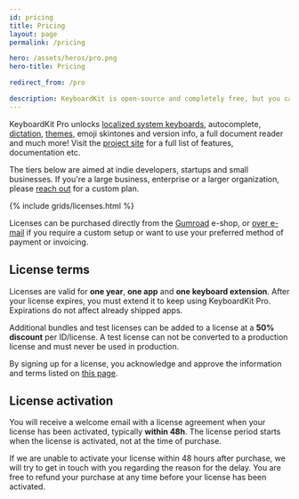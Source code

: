 ```yaml
---
id: pricing
title: Pricing
layout: page
permalink: /pricing

hero: /assets/heros/pro.png
hero-title: Pricing

redirect_from: /pro

description: KeyboardKit is open-source and completely free, but you can upgrade to KeyboardKit Pro to unlock additional features that take your keyboard to the next level. 
---
```


KeyboardKit Pro unlocks [localized system keyboards](/locales), autocomplete, [dictation](/dictation), [themes](/themes), emoji skintones and version info, a full document reader and much more! Visit the [project site]({{site.github_url_pro}}) for a full list of features, documentation etc.

The tiers below are aimed at indie developers, startups and small businesses. If you're a large business, enterprise or a larger organization, please [reach out](mailto:{{site.email}}?subject=KeyboardKit%20Pro%20License) for a custom plan.

{% include grids/licenses.html %}

Licenses can be purchased directly from the [Gumroad]({{site.gumroad_url}}) e-shop<!--[Lemon Squeezy]({{site.lemon_url}})-->, or [over e-mail](mailto:{{site.email}}?subject=KeyboardKit%20Pro%20License) if you require a custom setup or want to use your preferred method of payment or invoicing.


## License terms

Licenses are valid for **one year**, **one app** and **one keyboard extension**. After your license expires, you must extend it to keep using KeyboardKit Pro. Expirations do not affect already shipped apps.

Additional bundles and test licenses can be added to a license at a **50% discount** per ID/license. A test license can not be converted to a production license and must never be used in production.

By signing up for a license, you acknowledge and approve the information and terms listed on [this page](/pro/terms-and-conditions).


## License activation

You will receive a welcome email with a license agreement when your license has been activated, typically **within 48h**. The license period starts when the license is activated, not at the time of purchase.

If we are unable to activate your license within 48 hours after purchase, we will try to get in touch with you regarding the reason for the delay. You are free to refund your purchase at any time before your license has been activated.

<!--If you have signed up for a Gold or Custom license, you are more than welcome to [schedule an onboarding call](mailto:{{site.email}}?subject=Onboarding%20Call), during which we can look at your needs and help you get started.-->